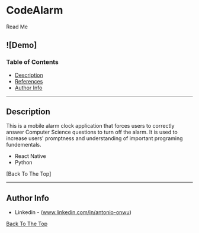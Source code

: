 # CodeAlarm
Read Me 


![Demo]
---

### Table of Contents


- [Description](#description)
- [References](#references)
- [Author Info](#author-info)

---

## Description

This is a mobile alarm clock application that forces users to correctly answer Computer Science questions to turn off the alarm. It is used to increase users' promptness and understanding of important programing fundementals.

- React Native
- Python

[Back To The Top] 


---

## Author Info

- Linkedin - (www.linkedin.com/in/antonio-onwu)

[Back To The Top](#read-me-template)

